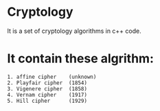 # Cryptology
It is a set of cryptology algorithms in c++ code.

# It contain these algrithm:
    1. affine cipher    (unknown)
    2. Playfair cipher  (1854)
    3. Vigenere cipher  (1858)
    4. Vernam cipher    (1917)
    5. Hill cipher      (1929)
